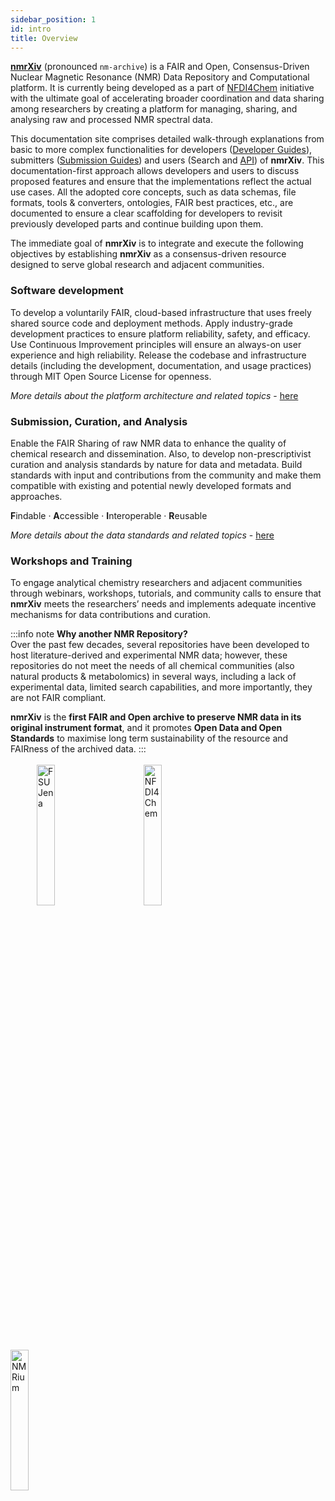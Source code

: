 ```yaml
---
sidebar_position: 1
id: intro
title: Overview
---
```


**[nmrXiv](https://nmrxiv.org)** (pronounced `nm-archive`) is a FAIR and Open, Consensus-Driven Nuclear Magnetic Resonance (NMR) Data Repository and Computational platform. It is currently being developed as a part of [NFDI4Chem](https://www.nfdi4chem.de/) initiative with the ultimate goal of accelerating broader coordination and data sharing among researchers by creating a platform for managing, sharing, and analysing raw and processed NMR spectral data.

This documentation site comprises detailed walk-through explanations from basic to more complex functionalities for developers ([Developer Guides](/docs/category/developer-guides)), submitters ([Submission Guides](/docs/category/submission-guides)) and users (Search and [API](/docs/developer-guides/API.md)) of **nmrXiv**. This documentation-first approach allows developers and users to discuss proposed features and ensure that the implementations reflect the actual use cases. All the adopted core concepts, such as data schemas, file formats, tools & converters, ontologies, FAIR best practices, etc., are documented to ensure a clear scaffolding for developers to revisit previously developed parts and continue building upon them.

The immediate goal of **nmrXiv** is to integrate and execute the following objectives by establishing **nmrXiv** as a consensus-driven resource designed to serve global research and adjacent communities.

### Software development
To develop a voluntarily FAIR, cloud-based infrastructure that uses freely shared source code and deployment methods. Apply industry-grade development practices to ensure platform reliability, safety, and efficacy. Use Continuous Improvement principles will ensure an always-on user experience and high reliability. Release the codebase and infrastructure details (including the development, documentation, and usage practices) through MIT Open Source License for openness.

*More details about the platform architecture and related topics* - [here](/docs/category/developer-guides)

### Submission, Curation, and Analysis

Enable the FAIR Sharing of raw NMR data to enhance the quality of chemical research and dissemination. Also, to develop non-prescriptivist curation and analysis standards by nature for data and metadata. Build standards with input and contributions from the community and make them compatible with existing and potential newly developed formats and approaches.

**F**indable &middot; **A**ccessible &middot; **I**nteroperable &middot; **R**eusable

*More details about the data standards and related topics* - [here](/docs/category/data)


### Workshops and Training
To engage analytical chemistry researchers and adjacent communities through webinars, workshops, tutorials, and community calls to ensure that **nmrXiv** meets the researchers’ needs and implements adequate incentive mechanisms for data contributions and curation.

:::info note
**Why another NMR Repository?** <br/>
Over the past few decades, several repositories have been developed to host literature-derived and experimental NMR data; however, these repositories do not meet the needs of all chemical communities (also natural products & metabolomics) in several ways, including a lack of experimental data, limited search capabilities, and more importantly, they are not FAIR compliant.

**nmrXiv** is the **first FAIR and Open archive to preserve NMR data in its original instrument format**, and it promotes **Open Data and Open Standards** to maximise long term sustainability of the resource and FAIRness of the archived data.
:::
<br/><br/>
&emsp;&emsp;&emsp;<img alt="FSU Jena" src="https://www.uni-jena.de/unijenamedia/universitaet/abteilung-hochschulkommunikation/marketing/wort-bildmarke-universitaet-jena.jpg" width="24%" />
&emsp;&emsp;&emsp;
<img alt="NFDI4Chem" src="https://www.nfdi4chem.de/wp-content/uploads/2021/11/cropped-NFDI4Chem-Logo-Claim_mehrfarbig_schwarz-e1636478409489.png" width="24%" />
&emsp;&emsp;&emsp;
<img alt="NMRium" src="https://www.nmrium.org/brand/nmrium-logo.svg" width="24%" />
&emsp;&emsp;&emsp;